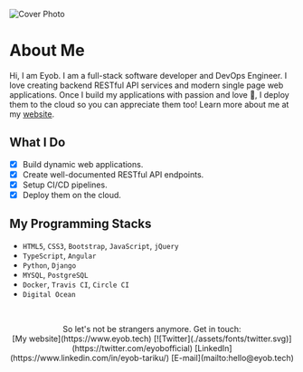 ![Cover Photo](https://source.unsplash.com/collection/12174478/1200x260/)
# About Me

Hi, I am Eyob. I am a full-stack software developer and DevOps Engineer. I love creating backend RESTful API services and modern single page web applications. Once I build my applications with passion and love :green_heart:, I deploy them to the cloud so you can appreciate them too! Learn more about me at my [website](www.eyob.tech).

## What I Do
- [x] Build dynamic web applications.
- [x] Create well-documented RESTful API endpoints.
- [x] Setup CI/CD pipelines.
- [x] Deploy them on the cloud.

## My Programming Stacks
* `HTML5`, `CSS3`, `Bootstrap`, `JavaScript`, `jQuery`
* `TypeScript`, `Angular`
* `Python`, `Django`
* `MYSQL`, `PostgreSQL`
* `Docker`, `Travis CI`, `Circle CI`
* `Digital Ocean`

&nbsp;


<center>So let's not be strangers anymore. Get in touch:</center>
<center>
[My website](https://www.eyob.tech)
[![Twitter](./assets/fonts/twitter.svg)](https://twitter.com/eyobofficial)
[LinkedIn](https://www.linkedin.com/in/eyob-tariku/)
[E-mail](mailto:hello@eyob.tech)
</center>
